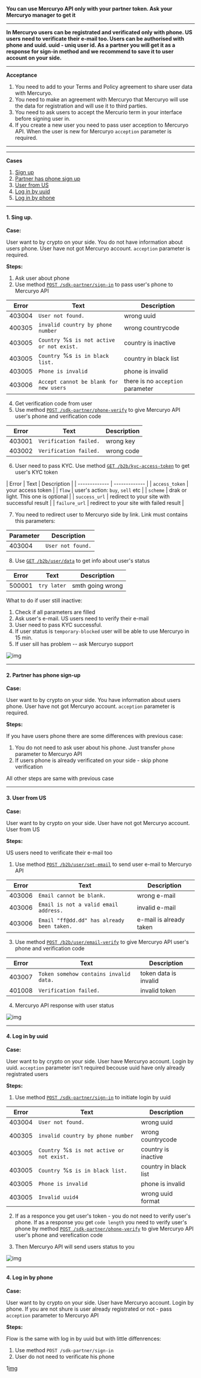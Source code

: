 **You can use Mercuryo API only with your partner token. Ask your Mercuryo manager to get it**

***

**In Mercuryo users can be registrated and verificated only with phone. US users need to verificate their e-mail too. Users can be authorised with phone and uuid. uuid - uniq user id. As a partner you will get it as a response for sign-in method and we recommend to save it to user account on your side.**

***

**Acceptance**

1. You need to add to your Terms and Policy agreement to share user data with Mercuryo.
2. You need to make an agreement with Mercuryo that Mercuryo will use the data for registration and will use it to third parties.
3. You need to ask users to accept the Mercurio term in your interface before signing user in.
4. If you create a new user you need to pass user acception to Mercuryo API. When the user is new for Mercuryo `acception` parameter is required.

***
***

**Cases**

1. [Sign up](commAPILogin.md#1-sign-up)
2. [Partner has phone sign up](commAPILogin.md/#2-partner-has-phone-sign-up)
3. [User from US](commAPILogin.md/#3-user-from-us)
4. [Log in by uuid](commAPILogin.md/#4-log-in-by-uuid)
5. [Log in by phone](commAPILogin.md/#5-log-in-by-phone)

***

#### 1. Sing up.

**Case:**

User want to by crypto on your side. You do not have information about users phone. User have not got Mercuryo account. `acception` parameter is required.

**Steps:**

1. Ask user about phone
2. Use method [`POST /sdk-partner/sign-in`](https://u3-1-api.mrcr.io/v1.6/comm-docs/index.html#api-SDK-SDKLogin) to pass user's phone to Mercuryo API

| Error  | Text | Description  | 
| ------------- | -------------  | -------------  |
| 403004 | `User not found.` | wrong uuid |
| 400305 | `invalid country by phone number` |  wrong countrycode |
| 403005 | `Country `%s` is not active or not exist.` | country is inactive |
| 403005 | `Country `%s` is in black list.` | country in black list |
| 403005 | `Phone is invalid` | phone is invalid |
| 403006 | `Accept cannot be blank for new users` | there is no `acception` parameter |


4. Get verification code from user
5. Use method [`POST /sdk-partner/phone-verify`](https://u3-1-api.mrcr.io/v1.6/comm-docs/index.html#api-SDK-SDKPhone_verify) to give Mercuryo API user's phone and verification code


| Error  | Text | Description  | 
| ------------- | -------------  | -------------  |
| 403001 | `Verification failed.` | wrong key  |
| 403002 | `Verification failed.` |  wrong code |

6. User need to pass KYC. Use method [`GET /b2b/kyc-access-token`](https://u3-1-api.mrcr.io/v1.6/comm-docs/index.html#api-B2B-UserKycAccessToken) to get user's KYC token

| Error  | Text | Description  | 
| ------------- | -------------  | 
| `access_token` | your access token | 
| `flow` | user's action: `buy`, `sell` etc |
| `scheme` | drak or light. This one is optional |
| `success_url` | redirect to your site with successful result |
| `failure_url` | redirect to your site with failed result |


7. You need to redirect user to Mercuryo side by link. Link must contains this parameters: 

| Parameter | Description  | 
| ------------- | -------------  | 
| 403004 | `User not found.` |

8. Use [`GET /b2b/user/data`](https://u3-1-api.mrcr.io/v1.6/comm-docs/index.html#api-B2B-UserData) to get info about user's status

| Error  | Text | Description  | 
| ------------- | -------------  | -------------  |
| 500001 | `try later` | smth going wrong |


What to do if user still inactive:
1. Check if all parameters are filled
2. Ask user's e-mail. US users need to verify their e-mail
3. User need to pass KYC successful. 
4. If user status is `temporary-blocked` user will be able to use Mercuryo in 15 min.
5. If user sill has problem -- ask Mercuryo support

![img](https://github.com/mercuryoio/Commercial-API/blob/master/Sing%20up.png)

***

#### 2. Partner has phone sign-up

**Case:**

User want to by crypto on your side. You have information about users phone. User have not got Mercuryo account. `acception` parameter is required.

**Steps:**

If you have users phone there are some differences with previous case:

1. You do not need to ask user about his phone. Just transfer `phone` parameter to Mercuryo API
2. If users phone is already verificated on your side - skip phone verification

All other steps are same with previous case

***

#### 3. User from US

**Case:**

User want to by crypto on your side. User have not got Mercuryo account. User from US

**Steps:**

US users need to verificate their e-mail too

1. Use  method [`POST /b2b/user/set-email`](https://u3-1-api.mrcr.io/v1.6/comm-docs/index.html#api-SDK-SDKLogin) to send user e-mail to Mercuryo API

| Error  | Text | Description  | 
| ------------- | -------------  | -------------  |
| 403006 | `Email cannot be blank.` |  wrong e-mail |
| 403006 | `Email is not a valid email address.` | invalid e-mail |
| 403006 | `Email "ff@dd.dd" has already been taken.` | e-mail is already taken |

3. Use method [`POST /b2b/user/email-verify`](https://u3-1-api.mrcr.io/v1.6/comm-docs/index.html#api-SDK-SDKLogin) to give Mercuryo API user's phone and verification code

| Error  | Text | Description  | 
| ------------- | -------------  | -------------  |
| 403007 | `Token somehow contains invalid data.` | token data is invalid |
| 401008 | `Verification failed.` | invalid token |

4. Mercuryo API response with user status

![img]( https://github.com/mercuryoio/Commercial-API/blob/master/User%20from%20US.png)

***

#### 4. Log in by uuid

**Case:**

User want to by crypto on your side. User have Mercuryo account. Login by uuid. `acception` parameter isn't required becouse uuid have only already registrated users

**Steps:**

1. Use  method [`POST /sdk-partner/sign-in`](https://u3-1-api.mrcr.io/v1.6/comm-docs/index.html#api-SDK-SDKLogin) to initiate login by uuid

| Error  | Text | Description  | 
| ------------- | -------------  | -------------  |
| 403004 | `User not found.` | wrong uuid |
| 400305 | `invalid country by phone number` |  wrong countrycode |
| 403005 | `Country `%s` is not active or not exist.` | country is inactive |
| 403005 | `Country `%s` is in black list.` | country in black list |
| 403005 | `Phone is invalid` | phone is invalid |
| 403005 | `Invalid uuid4` | wrong uuid format |

2. If as a responce you get user's token - you do not need to verify user's phone. If as a response you get `code length` you need to verify user's phone by method [`POST /sdk-partner/phone-verify`](https://u3-1-api.mrcr.io/v1.6/comm-docs/index.html#api-SDK-SDKPhone_verify) to give Mercuryo API user's phone and verefication code

3. Then Mercuryo API will send users status to you

![img](https://github.com/IgnatBatuev/draft1.6api/blob/main/Log%20in%20by%20uuid.png)


***

#### 4. Log in by phone

**Case:**

User want to by crypto on your side. User have Mercuryo account. Login by phone. If you are not shure is user already registrated or not - pass `acception` parameter to Mercuryo API

**Steps:**

Flow is the same with log in by uuid but with little diffenrences:

1. Use method `POST /sdk-partner/sign-in`
2. User do not need to verificate his phone


1[img](https://github.com/mercuryoio/Commercial-API/blob/master/Log%20In.png)
